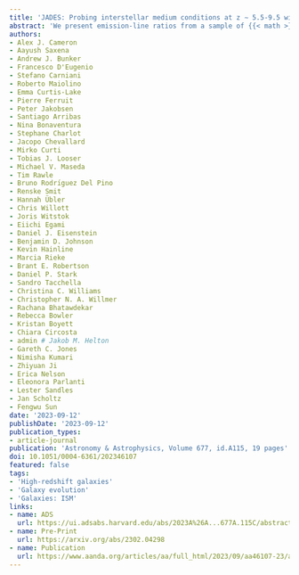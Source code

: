 ```yaml
---
title: 'JADES: Probing interstellar medium conditions at z ∼ 5.5-9.5 with ultra-deep JWST/NIRSpec spectroscopy'
abstract: 'We present emission-line ratios from a sample of {{< math >}}$27${{< /math >}} Lyman-break galaxies from {{< math >}}$z \sim 5.5-9.5${{< /math >}} with {{< math >}}$-17.0 < M_{1500} < -20.4${{< /math >}}, measured from ultra-deep JWST/NIRSpec multi-object spectroscopy from the JWST Advanced Deep Extragalactic Survey (JADES). We used a combination of {{< math >}}$28\ \mathrm{hours}${{< /math >}} deep PRISM/CLEAR and {{< math >}}$7\ \mathrm{hours}${{< /math >}} deep G395M/F290LP observations to measure, or place strong constraints on, ratios of widely studied rest-frame optical emission lines including {{< math >}}$\mathrm{H}\alpha${{< /math >}}, {{< math >}}$\mathrm{H}\beta${{< /math >}}, {{< math >}}$\mathrm{[OII]}\lambda\lambda3726,3729${{< /math >}}, {{< math >}}$\mathrm{[NeIII]}\lambda3869${{< /math >}}, {{< math >}}$\mathrm{[OIII]}\lambda4959${{< /math >}}, {{< math >}}$\mathrm{[OIII]}\lambda5007${{< /math >}}, {{< math >}}$\mathrm{[OI]}\lambda6300${{< /math >}}, {{< math >}}$\mathrm{[NII]}\lambda6583${{< /math >}}, and {{< math >}}$\mathrm{[SII]}\lambda\lambda6716,6731${{< /math >}} in individual {{< math >}}$z > 5.5${{< /math >}} spectra. We find that the emission-line ratios exhibited by these {{< math >}}$z \sim 5.5-9.5${{< /math >}} galaxies occupy clearly distinct regions of line-ratio space compared to typical {{< math >}}$z \sim 0-3${{< /math >}} galaxies, instead being more consistent with extreme populations of lower-redshift galaxies. This is best illustrated by the {{< math >}}$\mathrm{[OIII]}/\mathrm{[OII]}${{< /math >}} ratio, tracing interstellar medium (ISM) ionisation, in which we observe more than half of our sample to have {{< math >}}$\mathrm{[OIII]}/\mathrm{[OII]} > 10${{< /math >}}. Our high signal-to-noise spectra reveal more than an order of magnitude of scatter in line ratios such as {{< math >}}$\mathrm{[OII]}/\mathrm{H}\beta${{< /math >}} and {{< math >}}$\mathrm{[OIII]}/\mathrm{[OII]}${{< /math >}}, indicating significant diversity in the ISM conditions within the sample. We find no convincing detections of {{< math >}}$\mathrm{[NII]}\lambda6583${{< /math >}} in our sample, either in individual galaxies, or a stack of all G395M/F290LP spectra. The emission-line ratios observed in our sample are generally consistent with galaxies with extremely high ionisation parameters ({{< math >}}$\mathrm{log}_{10}(U) \sim 1.5${{< /math >}}), and a range of metallicities spanning from {{< math >}}$\sim 0.1 Z_{\odot}${{< /math >}} to higher than {{< math >}}$\sim 0.3 Z_{\odot}${{< /math >}}, suggesting we are probing low-metallicity systems undergoing periods of rapid star formation, driving strong radiation fields. These results highlight the value of deep observations in constraining the properties of individual galaxies, and hence probing diversity within galaxy population.'
authors:
- Alex J. Cameron
- Aayush Saxena
- Andrew J. Bunker
- Francesco D'Eugenio
- Stefano Carniani
- Roberto Maiolino
- Emma Curtis-Lake
- Pierre Ferruit
- Peter Jakobsen
- Santiago Arribas
- Nina Bonaventura
- Stephane Charlot
- Jacopo Chevallard
- Mirko Curti
- Tobias J. Looser
- Michael V. Maseda
- Tim Rawle
- Bruno Rodrı́guez Del Pino
- Renske Smit
- Hannah Übler
- Chris Willott
- Joris Witstok
- Eiichi Egami
- Daniel J. Eisenstein
- Benjamin D. Johnson
- Kevin Hainline
- Marcia Rieke
- Brant E. Robertson
- Daniel P. Stark
- Sandro Tacchella
- Christina C. Williams
- Christopher N. A. Willmer
- Rachana Bhatawdekar
- Rebecca Bowler
- Kristan Boyett
- Chiara Circosta
- admin # Jakob M. Helton
- Gareth C. Jones
- Nimisha Kumari
- Zhiyuan Ji
- Erica Nelson
- Eleonora Parlanti
- Lester Sandles
- Jan Scholtz
- Fengwu Sun
date: '2023-09-12'
publishDate: '2023-09-12'
publication_types:
- article-journal
publication: 'Astronomy & Astrophysics, Volume 677, id.A115, 19 pages'
doi: 10.1051/0004-6361/202346107
featured: false
tags:
- 'High-redshift galaxies'
- 'Galaxy evolution'
- 'Galaxies: ISM'
links:
- name: ADS
  url: https://ui.adsabs.harvard.edu/abs/2023A%26A...677A.115C/abstract
- name: Pre-Print
  url: https://arxiv.org/abs/2302.04298
- name: Publication
  url: https://www.aanda.org/articles/aa/full_html/2023/09/aa46107-23/aa46107-23.html
---
```

